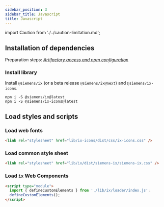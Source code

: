 ```yaml
---
sidebar_position: 3
sidebar_title: Javascript
title: Javascript
---
```


import Caution from './../caution-limitation.md';

<Caution />

## Installation of dependencies

Preparation steps: _[Artifactory access and npm configuration](./artifactory.md)_

### Install library

Install `@siemens/ix` (or a beta release `@siemens/ix@next`) and `@siemens/ix-icons`.

```
npm i -S @siemens/ix@latest
npm i -S @siemens/ix-icons@latest
```

## Load styles and scripts

### Load web fonts

```html
<link rel="stylesheet" href="lib/ix-icons/dist/css/ix-icons.css" />
```

### Load common style sheet

```html
<link rel="stylesheet" href="lib/ix/dist/siemens-ix/siemens-ix.css" />
```

### Load `ix` Web Components

```html
<script type="module">
  import { defineCustomElements } from './lib/ix/loader/index.js';
  defineCustomElements();
</script>
```
